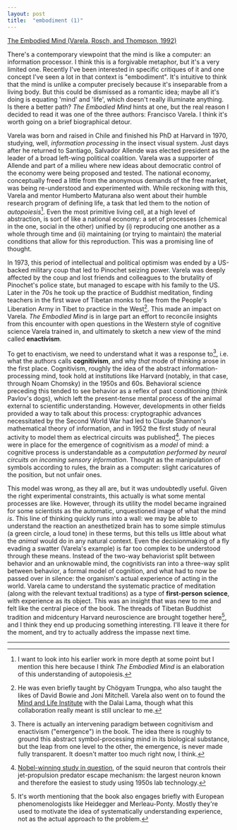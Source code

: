 ```yaml
---
layout: post
title:  "embodiment (1)"
---
```


[The Embodied Mind (Varela, Rosch, and Thompson, 1992)](https://mitpress.mit.edu/9780262720212/the-embodied-mind/)

There's a contemporary viewpoint that the mind is like a computer: an information processor. I think this is a forgivable metaphor, but it's a very limited one. Recently I've been interested in specific critiques of it and one concept I've seen a lot in that context is "embodiment". It's intuitive to think that the mind is unlike a computer precisely because it's inseparable from a living body. But this could be dismissed as a romantic idea; maybe all it's doing is equating 'mind' and 'life', which doesn't really illuminate anything. Is there a better path? *The Embodied Mind* hints at one, but the real reason I decided to read it was one of the three authors: Francisco Varela. I think it's worth going on a brief biographical detour.

Varela was born and raised in Chile and finished his PhD at Harvard in 1970, studying, well, *information processing* in the insect visual system. Just days after he returned to Santiago, Salvador Allende was elected president as the leader of a broad left-wing political coalition. Varela was a supporter of Allende and part of a milieu where new ideas about democratic control of the economy were being proposed and tested. The national economy, conceptually freed a little from the anonymous demands of the free market, was being re-understood and experimented with. While reckoning with this, Varela and mentor Humberto Maturana also went about their humble research program of defining life, a task that led them to the notion of *autopoiesis*[^1]. Even the most primitive living cell, at a high level of abstraction, is sort of like a national economy: a set of processes (chemical in the one, social in the other) unified by (i) reproducing one another as a whole through time and (ii) maintaining (or trying to maintain) the material conditions that allow for this reproduction. This was a promising line of thought.

In 1973, this period of intellectual and political optimism was ended by a US-backed military coup that led to Pinochet seizing power. Varela was deeply affected by the coup and lost friends and colleagues to the brutality of Pinochet's police state, but managed to escape with his family to the US. Later in the 70s he took up the practice of Buddhist meditation, finding teachers in the first wave of Tibetan monks to flee from the People's Liberation Army in Tibet to practice in the West[^2]. This made an impact on Varela. *The Embodied Mind* is in large part an effort to reconcile insights from this encounter with open questions in the Western style of cognitive science Varela trained in, and ultimately to sketch a new view of the mind called **enactivism**.

To get to enactivism, we need to understand what it was a response to[^3], i.e. what the authors calls **cognitivism**, and why *that* mode of thinking arose in the first place. Cognitivism, roughly the idea of the abstract information-processing mind, took hold at institutions like Harvard (notably, in that case, through Noam Chomsky) in the 1950s and 60s. Behavioral science preceding this tended to see behavior as a reflex of past conditioning (think Pavlov's dogs), which left the present-tense mental process of the animal external to scientific understanding. However, developments in other fields provided a way to talk about this process: cryptographic advances necessitated by the Second World War had led to Claude Shannon's mathematical theory of information, and in 1952 the first study of neural activity to model them as electrical circuits was published[^4]. The pieces were in place for the emergence of cognitivism as a *model* of mind: a cognitive process is understandable as a *computation performed by neural circuits on incoming sensory information*. Thought as the manipulation of symbols according to rules, the brain as a computer: slight caricatures of the position, but not unfair ones.

This model was wrong, as they all are, but it was undoubtedly useful. Given the right experimental constraints, this actually is what some mental processes are like. However, through its utility the model became ingrained for some scientists as the automatic, unquestioned image of what the mind *is*. This line of thinking quickly runs into a wall: we may be able to understand the reaction an anesthetized brain has to some simple stimulus (a green circle, a loud tone) in these terms, but this tells us little about what the *animal* would do in any natural context. Even the decisionmaking of a fly evading a swatter (Varela's example) is far too complex to be understood through these means. Instead of the two-way behaviorist split between behavior and an unknowable mind, the cognitivists ran into a three-way split between behavior, a formal model of cognition, and what had to now be passed over in silence: the organism's actual experience of acting in the world. Varela came to understand the systematic practice of meditation (along with the relevant textual traditions) as a type of **first-person science**, with experience as its object. This was an insight that was new to me and felt like the central piece of the book. The threads of Tibetan Buddhist tradition and midcentury Harvard neuroscience are brought together here[^5], and I think they end up producing something interesting. I'll leave it there for the moment, and try to actually address the impasse next time.

***

[^1]: I want to look into his earlier work in more depth at some point but I mention this here because I think *The Embodied Mind* is an elaboration of this understanding of autopoiesis.

[^2]: He was even briefly taught by Chögyam Trungpa, who also taught the likes of David Bowie and Joni Mitchell. Varela also went on to found the [Mind and Life Institute](https://www.mindandlife.org/about/#history) with the Dalai Lama, though what this collaboration really meant is still unclear to me.

[^3]: There is actually an intervening paradigm between cognitivism and enactivism ("emergence") in the book. The idea there is roughly to ground this abstract symbol-processing mind in its biological substance, but the leap from one level to the other, the emergence, is never made fully transparent. It doesn't matter too much right now, I think.

[^4]: [Nobel-winning study in question](doi:10.1113/jphysiol.1952.sp004764), of the squid neuron that controls their jet-propulsion predator escape mechanism: the largest neuron known and therefore the easiest to study using 1950s lab technology. 

[^5]: It's worth mentioning that the book also engages briefly with European phenomenologists like Heidegger and Merleau-Ponty. Mostly they're used to motivate the idea of systematically understanding experience, not as the actual approach to the problem.

